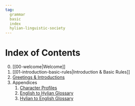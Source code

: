 ```yaml
---
tag:
  grammar
  basic
  index
  hylian-linguistic-society
---
```

# Index of Contents

0. [[00-welcome|Welcome]]
1. [[01-introduction-basic-rules|Introduction & Basic Rules]]
2. [Greetings & Introductions](grammar/basic/02-greetings-introductions)
3. Appendices
	1. [Character Profiles](grammar/basic/97-character-profiles)
	2. [English to Hylian Glossary](grammar/basic/98_english_glossary)
	3. [Hylian to English Glossary](grammar/basic/99_hylian_glossary)